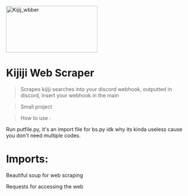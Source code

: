
<a href="http://fvcproductions.com"><img src="https://kijijiforbusiness.ca/wp-content/uploads/2018/09/Kijiji_logo_PURPLE_RGB_EN.png" title="kijiji_web" alt="Kijij_wbber" width="250" height="128"></a>


# Kijiji Web Scraper

> Scrapes kijiji searches into your discord webhook, outputted in discord, insert your webhook in the main 

> Small project



>How to use :

Run putfile.py, it's an import file for bs.py idk why its kinda useless cause you don't need multiple codes.

# Imports:

Beautiful soup for web scraping

Requests for accessing the web

